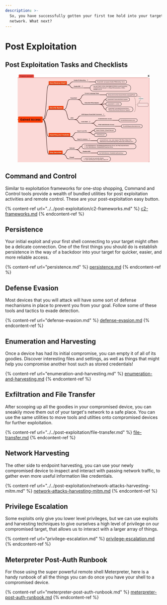 ```yaml
---
description: >-
  So, you have successfully gotten your first toe hold into your targets
  network. What next?
---
```


# Post Exploitation

## Post Exploitation Tasks and Checklists

<figure><img src="../../../.gitbook/assets/image (5).png" alt=""><figcaption></figcaption></figure>

## Command and Control

Similar to exploitation frameworks for one-stop shopping, Command and Control tools provide a wealth of bundled utilities for post exploitation activities and remote control. These are your post-exploitation easy button.

{% content-ref url="../../post-exploitation/c2-frameworks.md" %}
[c2-frameworks.md](../../post-exploitation/c2-frameworks.md)
{% endcontent-ref %}

## Persistence

Your initial exploit and your first shell connecting to your target might often be a delicate connection. One of the first things you should do is establish persistence in the way of a backdoor into your target for quicker, easier, and more reliable access.

{% content-ref url="persistence.md" %}
[persistence.md](persistence.md)
{% endcontent-ref %}

## Defense Evasion

Most devices that you will attack will have some sort of defense mechanisms in place to prevent you from your goal. Follow some of these tools and tactics to evade detection.

{% content-ref url="defense-evasion.md" %}
[defense-evasion.md](defense-evasion.md)
{% endcontent-ref %}

## Enumeration and Harvesting

Once a device has had its initial compromise, you can empty it of all of its goodies. Discover interesting files and settings, as well as things that might help you compromise another host such as stored credentials!&#x20;

{% content-ref url="enumeration-and-harvesting.md" %}
[enumeration-and-harvesting.md](enumeration-and-harvesting.md)
{% endcontent-ref %}

## Exfiltration and File Transfer

After scooping up all the goodies in your compromised device, you can sneakily move them out of your target's network to a safe place. You can use the same utilities to move tools and utilties onto compromised devices for further exploitation.

{% content-ref url="../../post-exploitation/file-transfer.md" %}
[file-transfer.md](../../post-exploitation/file-transfer.md)
{% endcontent-ref %}

## Network Harvesting

The other side to endpoint harvesting, you can use your newly compromised device to inspect and interact with passing network traffic, to gather even more useful information like credentials.

{% content-ref url="../../post-exploitation/network-attacks-harvesting-mitm.md" %}
[network-attacks-harvesting-mitm.md](../../post-exploitation/network-attacks-harvesting-mitm.md)
{% endcontent-ref %}

## Privilege Escalation

Some exploits only give you lower level privileges, but we can use exploits and harvesting techniques to give ourselves a high level of privilege on our compromised target, that allows us to interact with a larger array of things.

{% content-ref url="privilege-escalation.md" %}
[privilege-escalation.md](privilege-escalation.md)
{% endcontent-ref %}

## Meterpreter Post-Auth Runbook

For those using the super powerful remote shell Meterpreter, here is a handy runbook of all the things you can do once you have your shell to a compromised device.

{% content-ref url="meterpreter-post-auth-runbook.md" %}
[meterpreter-post-auth-runbook.md](meterpreter-post-auth-runbook.md)
{% endcontent-ref %}
